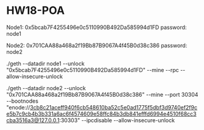 # HW18-POA

Node1: 0x5bcab7F4255496e0c5110990B492Da585994d1FD    password: node1

Node2: 0x701CAA88a468a2f19Bb87B9067A4f45B0d38c386    password: node2

./geth --datadir node1 --unlock "0x5bcab7F4255496e0c5110990B492Da585994d1FD" --mine --rpc --allow-insecure-unlock

./geth --datadir node2 --unlock "0x701CAA88a468a2f19Bb87B9067A4f45B0d38c386" --mine --port 30304 --bootnodes "enode://3cb8c21aceff940f6cb548610ba52c5e0ad1775f5dbf3d9740ef2f9ce5b7c9cb4b3b331a6ac6f4574609e58ffc84b3db841efffd6994e4510f68cc3cba3516a3@127.0.0.1:30303" --ipcdisable --allow-insecure-unlock

